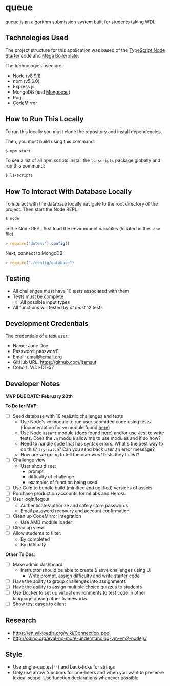 # queue 

queue is an algorithm submission system built for students taking WDI.

## Technologies Used 

The project structure for this application was based of the [TypeScript Node Starter](https://github.com/Microsoft/TypeScript-Node-Starter#typescript-node-starter) code and [Mega Boilerplate](http://megaboilerplate.com/).

The technologies used are: 

* Node (v8.9.1)
* npm (v5.6.0)
* Express.js 
* MongoDB (and [Mongoose](http://mongoosejs.com/docs/schematypes.html))
* Pug
* [CodeMirror](http://codemirror.net/doc/manual.html)

## How to Run This Locally

To run this locally you must clone the repository and install dependencies. 

Then, you must build using this command: 

```bash 
$ npm start
```

To see a list of all npm scripts install the `ls-scripts` package globally and run this command: 

```bash 
$ ls-scripts
```

## How To Interact With Database Locally 

To interact with the database locally navigate to the root directory of the project. Then start the Node REPL.

```bash 
$ node 
```

In the Node REPL first load the environment variables (located in the `.env` file).

```js
> require('dotenv').config()
```

Next, connect to MongoDB.

```js
> require("./config/database")
```

## Testing 

* All challenges must have 10 tests associated with them 
* Tests must be complete
    - All possible input types 
* All functions will tested by *at most* 12 tests

## Development Credentials 

The credentials of a test user: 

* Name: Jane Doe 
* Password: password1
* Email: email@email.org
* GitHub URL: https://github.com/jtamsut
* Cohort: WDI-DT-57

## Developer Notes

**MVP DUE DATE: February 20th**

**To Do for MVP**:

- [ ] Seed database with 10 realistic challenges and tests
    * Use Node's `vm` module to run user submitted code using tests (documentation for `vm` module found [here](https://nodejs.org/api/vm.html))
    * Use Node `assert` module (docs found [here](https://nodejs.org/api/assert.html)) and/or use Jest to write tests. Does the `vm` module allow me to use modules and if so how?
    * Need to handle code that has syntax errors. What's the best way to do this? `try-catch`? Can you send back user an error message?
    * How are we going to tell the user *what* tests they failed?
- [ ] Challenge view 
     * User should see: 
        - prompt 
        - difficulty of challenge
        - examples of function being used 
- [ ] Use Gulp to bundle build (minified and uglified) versions of assets
- [ ] Purchase production accounts for mLabs and Heroku
- [ ] User login/logout 
    * Authenticate/authorize and safely store passwords 
    * Email password recovery and account confirmation
- [ ] Clean up CodeMirror integration 
    * Use AMD module loader
- [ ] Clean up views 
- [ ] Allow students to filter: 
    * By completed 
    * By difficulty 

**Other To Dos**: 

- [ ] Make admin dashboard 
    * Instructor should be able to create & save challenges using UI
        - Write prompt, assign difficulty and write starter code 
- [ ] Have the ability to group challenges into assignments
- [ ] Have the ability to assign multiple choice quizzes to students
- [ ] Use Docker to set up virtual environments to test code in other languages/using other frameworks
- [ ] Show test cases to client

## Research

* https://en.wikipedia.org/wiki/Connection_pool
* http://odino.org/eval-no-more-understanding-vm-vm2-nodejs/

## Style 

* Use single-quotes(`''`) and back-ticks for strings
* Only use arrow functions for one-liners and when you want to preserve lexical scope. Use function declarations whenever possible.

<!-- 

Store session in DB -> sessions collections
 -->